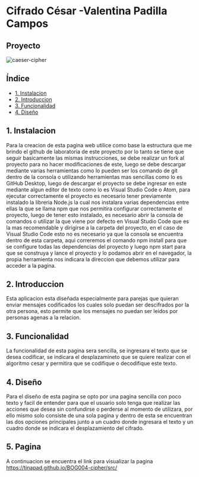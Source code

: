 # Cifrado César -Valentina Padilla Campos


## Proyecto 

![caeser-cipher](https://upload.wikimedia.org/wikipedia/commons/thumb/2/2b/Caesar3.svg/2000px-Caesar3.svg.png)
## Índice

* [1. Instalacion](#1-instalacion)
* [2. Introduccion](#2-introduccion)
* [3. Funcionalidad](#3-funcionalidad)
* [4. Diseño](#4-diseño)


## 1. Instalacion

Para la creacion de esta pagina web utilice como base la estructura que me brindo el github de laboratoria de este proyecto por lo tanto se tiene que seguir basicamente las mismas instrucciones, se debe realizar un fork al proyecto para no hacer modificaciones de este, luego se debe descargar mediante varias herramientas como lo pueden ser los comando de git dentro de la consola o utilizando herramientas mas sencillas como lo es GitHub Desktop, luego de descargar el proyecto se debe ingresar en este mediante algun editor de texto como lo es Visual Studio Code o Atom, para ejecutar correctamente el proyecto es necesario tener previamente instalado la libreria Node.js la cual nos instalara varias dependencias entre ellas la que se llama npm que nos permitira configurar correctamente el proyecto, luego de tener esto instalado, es necesario abrir la consola de comandos o utilizar la que viene por defecto en Visual Studio Code que es la mas recomendable y dirigirse a la carpeta del proyecto, en el caso de Visual Studio Code esto no es necesario ya que la consola se encuentra dentro de esta carpeta, aqui correremos el comando npm install para que se configure todas las dependencias del proyecto y luego npm start para que se construya y lance el proyecto y lo podamos abrir en el navegador, la propia herramienta nos indicara la direccion que debemos utilizar para acceder a la pagina.

## 2. Introduccion

Esta aplicacion esta diseñada especialmente para parejas que quieran enviar mensajes codificados los cuales solo puedan ser descifrados por la otra persona, esto permite que los mensajes no puedan ser leidos por personas agenas a la relacion.

## 3. Funcionalidad

La funcionalidad de esta pagina sera sencilla, se ingresara el texto que se desea codificar, se indicara el desplazamineto que se quiere realizar con el algoritmo cesar y permitira que se codifique o decodifique este texto.

## 4. Diseño

Para el diseño de esta pagina se opto por una pagina sencilla con poco texto y facil de entender para que el usuario solo tenga que realizar las acciones que desea sin confundirse o perderse al momento de utilizara, por ello mismo solo consiste de una sola pagina y dentro de esta se encuentran las dos opciones principales junto a un cuadro donde ingresara el texto y un cuadro donde se indicara el desplazamiento del cifrado.


## 5. Pagina

A continuacion se encuentra el link para visualizar la pagina
https://tinapad.github.io/BOG004-cipher/src/